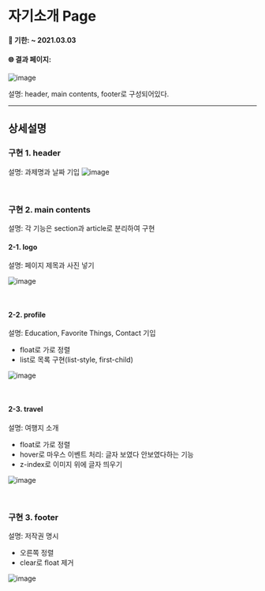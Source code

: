 # 자기소개 Page


#### :calendar: 기한: ~ 2021.03.03
#### :globe_with_meridians: 결과 페이지:
![image](https://user-images.githubusercontent.com/33407191/109833996-16cd9b00-7c85-11eb-8832-c8952230fd1c.png)


설명: header, main contents, footer로 구성되어있다.

------------------------------------------

## 상세설명

### 구현 1. header
설명: 과제명과 날짜 기입
![image](https://user-images.githubusercontent.com/33407191/109834064-26e57a80-7c85-11eb-8913-8aedc31a9878.png)

<br>

### 구현 2. main contents

설명: 각 기능은 section과 article로 분리하여 구현

#### 2-1. logo
설명: 페이지 제목과 사진 넣기

![image](https://user-images.githubusercontent.com/33407191/109834100-2fd64c00-7c85-11eb-972b-0e0b48197c06.png)

<br>

#### 2-2. profile
설명: Education, Favorite Things, Contact 기입
* float로 가로 정렬
* list로 목록 구현(list-style, first-child)

![image](https://user-images.githubusercontent.com/33407191/109834135-3b297780-7c85-11eb-85c3-82e676dae4cb.png)

<br>

#### 2-3. travel
설명: 여행지 소개
* float로 가로 정렬
* hover로 마우스 이벤트 처리: 글자 보였다 안보였다하는 기능
* z-index로 이미지 위에 글자 띄우기

![image](https://user-images.githubusercontent.com/33407191/109834195-4aa8c080-7c85-11eb-86c9-01ce79daf530.png)

<br>

### 구현 3. footer
설명: 저작권 명시
* 오른쪽 정렬
* clear로 float 제거

![image](https://user-images.githubusercontent.com/33407191/109834294-5eecbd80-7c85-11eb-9aa7-2f78b1304868.png)

<br>
<br>

<br>
